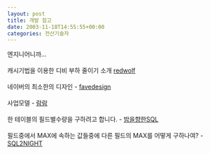 ```yaml
---
layout: post
title: 개발 참고
date: 2003-11-18T14:55:55+00:00
categories: 전산기술자
---
```

엔지니어니까... <br /><br />캐시기법을 이용한 디비 부하 줄이기 소개 <a href="http://www.redwolf.pe.kr/myweblog/archives/000230.html" target=bb>redwolf</a><br /><br />네이버의 최소한의 디자인 - <a href="http://blog.naver.com/favedesign.do?Redirect=Dlog&Qs=/favedesign/20000340665" target=bb>favedesign</a><br /><br />사업모델 - <a href="http://blog.naver.com/ramrhee.do?Redirect=Dlog&Qs=/ramrhee/120000340396" target=bb>람람</a><br /><br />한 테이블의 필드별수량을 구하려고 합니다. - <a href="http://blog.naver.com/sql2night.do?Redirect=Dlog&Qs=/sql2night/40000363497" target=bb>밤을향한SQL</a><br /><br />필드중에서 MAX에 속하는 값들중에 다른 필드의 MAX를 어떻게 구하나여? - <a href="http://blog.naver.com/sql2night.do?Redirect=Dlog&Qs=/sql2night/40000363477" target=bb>SQL2NIGHT</a>
